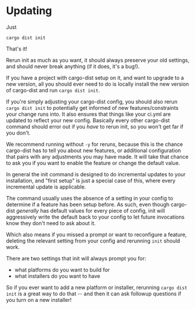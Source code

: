 # Updating

Just

`cargo dist init`

That's it!

Rerun init as much as you want, it should always preserve your old settings, and should never break anything (if it does, it's a bug!).

If you have a project with cargo-dist setup on it, and want to upgrade to a new version, all you should ever need to do is locally install the new version of cargo-dist and run `cargo dist init`.

If you're simply adjusting your cargo-dist config, you should also rerun `cargo dist init` to potentially get informed of new features/constraints your change runs into. It also ensures that things like your ci.yml are updated to reflect your new config. Basically every other cargo-dist command should error out if you *have* to rerun init, so you won't get far if you don't.

We recommend running without `-y` for reruns, because this is the chance cargo-dist has to tell you about new features, or additional configuration that pairs with any adjustments you may have made. It will take that chance to ask you if you want to enable the feature or change the default value.

In general the init command is designed to do incremental updates to your installation, and "first setup" is just a special case of this, where every incremental update is applicable.

The command usually uses the absence of a setting in your config to determine if a feature has been setup before. As such, even though cargo-dist *generally* has default values for every piece of config, init will aggressively write the default back to your config to let future invocations know they don't need to ask about it.

Which also means if you missed a prompt or want to reconfigure a feature, deleting the relevant setting from your config and rerunning `init` should work.

There are two settings that init will always prompt you for:

* what platforms do you want to build for
* what installers do you want to have

So if you ever want to add a new platform or installer, rerunning `cargo dist init` is a great way to do that -- and then it can ask followup questions if you turn on a new installer!
